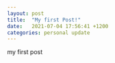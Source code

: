 ```yaml
---
layout: post
title:  "My first Post!"
date:   2021-07-04 17:56:41 +1200
categories: personal update
---
```

my first post 